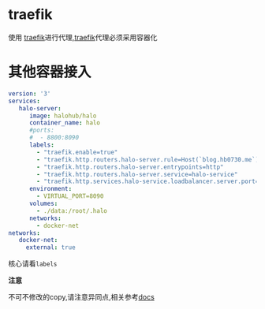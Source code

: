 # traefik

使用 [traefik](https://doc.traefik.io/traefik/)进行代理,[traefik](https://doc.traefik.io/traefik/)代理必须采用容器化



# 其他容器接入

```YAML
version: '3'
services:
   halo-server:
      image: halohub/halo
      container_name: halo
      #ports:
      #  - 8800:8090
      labels:
        - "traefik.enable=true"
        - "traefik.http.routers.halo-server.rule=Host(`blog.hb0730.me`)"
        - "traefik.http.routers.halo-server.entrypoints=http"
        - "traefik.http.routers.halo-server.service=halo-service"
        - "traefik.http.services.halo-service.loadbalancer.server.port=8090"
      environment:
        - VIRTUAL_PORT=8090
      volumes:
        - ./data:/root/.halo
      networks:
        - docker-net
networks:
   docker-net:
     external: true
```

核心请看`labels`





**注意**

不可不修改的copy,请注意异同点,相关参考[docs](https://doc.traefik.io/traefik/)